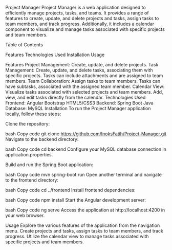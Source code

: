 Project Manager
Project Manager is a web application designed to efficiently manage projects, tasks, and teams. It provides a range of features to create, update, and delete projects and tasks, assign tasks to team members, and track progress. Additionally, it includes a calendar component to visualize and manage tasks associated with specific projects and team members.

Table of Contents

Features
Technologies Used
Installation
Usage


Features
Project Management:
Create, update, and delete projects.
Task Management:
Create, update, and delete tasks, associating them with specific projects.
Tasks can include attachments and are assigned to team members.
Team Collaboration:
Assign tasks to team members.
Tasks can have subtasks, associated with the assigned team member.
Calendar View:
Visualize tasks associated with selected projects and team members.
Add, view, and edit tasks directly from the calendar.
Technologies Used
Frontend:
Angular
Bootstrap
HTML5/CSS3
Backend:
Spring Boot
Java
Database:
MySQL
Installation
To run the Project Manager application locally, follow these steps:

Clone the repository:

bash
Copy code
git clone https://github.com/InoksFatih/Project-Manager.git
Navigate to the backend directory:

bash
Copy code
cd backend
Configure your MySQL database connection in application.properties.

Build and run the Spring Boot application:

bash
Copy code
mvn spring-boot:run
Open another terminal and navigate to the frontend directory:

bash
Copy code
cd ../frontend
Install frontend dependencies:

bash
Copy code
npm install
Start the Angular development server:

bash
Copy code
ng serve
Access the application at http://localhost:4200 in your web browser.

Usage
Explore the various features of the application from the navigation menu.
Create projects and tasks, assign tasks to team members, and track progress.
Utilize the calendar view to manage tasks associated with specific projects and team members.
